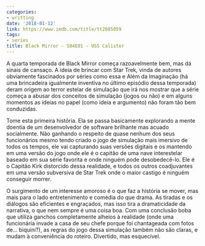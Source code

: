 ```yaml
---
categories:
- writting
date: '2018-01-12'
link: https://www.imdb.com/title/tt2085059
tags:
- series
title: Black Mirror - S04E01 - USS Calister
---
```


A quarta temporada de Black Mirror começa razoavelmente bem, mas dá sinais de cansaço. A ideia de brincar com Star Trek, vinda de autores obviamente fascinados por séries como essa e Além da Imaginação (há uma brincadeira igualmente inventiva no último episódio dessa temporada) deram origem ao terror estelar de simulação que irá nos mostrar que a série começa a abusar dos conceitos de simulação (jogos ou não) e em alguns momentos as ideias no papel (como ideia e argumento) não foram tão bem conduzidas.

Tome esta primeira história. Ela se passa basicamente explorando a mente doentia de um desenvolvedor de software brilhante mas acuado socialmente. Não ganhando o respeito de quase nenhum dos seus funcionários mesmo tendo criado o jogo de simulação mais imersivo de todos os tempos, ele vai capturando suas versões digitais e os mantendo em uma versão do jogo onde ele é o capitão de uma nave interestelar baseado em sua série favorita e onde ninguém pode desobedecê-lo. Ele é o Capitão Kirk distorcido dessa realidade, e todos os outros coadjuvantes em uma versão subversiva de Star Trek onde o maior castigo é ninguém conseguir morrer.

O surgimento de um interesse amoroso é o que faz a história se mover, mas mais para o lado entretenimento e comédia do que drama. As tiradas e os diálogos são eficientes e engraçados, mas isso tira a dramaticidade da narrativa, o que nem sempre é uma coisa boa. Com uma conclusão boba que utiliza ganchos completamente alheios à realidade (onde uma funcionária invade a casa de seu chefe porque foi chantageada com fotos de... biquini?), as regras do jogo dessa simulação também não são claras, e mudam à conveniência do roteiro. Divertido, mas esquecível.